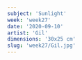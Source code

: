 ```yaml
---
subject: 'Sunlight'
week: 'week27'
date: '2020-09-10'
artist: 'Gil'
dimensions: '30x25 cm'
slug: 'week27/Gil.jpg'
---
```

